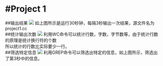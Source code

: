 #Project 1
===================
##输出结果
![](http://photo.weibo.com/2801534840/wbphotos/large/mid/3984828846338843/pid/a6fc0778gw1f4q4d8ppv5j21ao0t6dto)
如上图所示是运行30秒钟，每隔3秒输出一次结果，源文件名为project1.cc<br>
##统计输出次数
![](http://photo.weibo.com/2801534840/wbphotos/large/mid/3984828846338843/pid/a6fc0778gw1f4q4dbpshlj21ao0t6h20)
利用WC命令可以统计行数，字数，字节数等，由于统计行数的原理是统计换行符的个数<br>
所以统计的行数比实际要少一行。<br>
##筛选特定信息
![](http://photo.weibo.com/2801534840/wbphotos/large/mid/3984828846338843/pid/a6fc0778gw1f4q4dehvjij21ao0t618n)
利用GREP命令可以筛选出特定的信息，如上图所示，筛选出了第3秒中的信息。<br>
